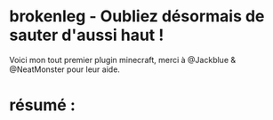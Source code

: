 # brokenleg - Oubliez désormais de sauter d'aussi haut ! 
Voici mon tout premier plugin minecraft, merci à @Jackblue & @NeatMonster pour leur aide.
# résumé :
  
